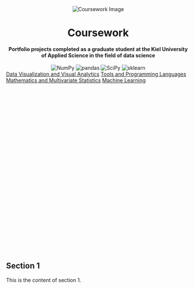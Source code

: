 <div align="center">
  <img src="https://github.com/thore-dahl/Coursework/assets/130995551/37142d78-4940-4bf1-954a-67654dd5d7a5" alt="Coursework Image">
  <h1>Coursework</h1>
</div>
<div align="center">
<b>
Portfolio projects completed as a graduate student at the Kiel University of Applied Science in the field of data science
</b>
<br>
<br>
<img src="https://img.shields.io/badge/NumPy-black?logo=NumPy&logoColor=white" alt="NumPy">
<img src="https://img.shields.io/badge/pandas-black?logo=pandas&logoColor=white" alt="pandas">
<img src="https://img.shields.io/badge/SciPy-black?logo=SciPy&logoColor=white" alt="SciPy">
<img src="https://img.shields.io/badge/sklearn-black?logo=scikit-learn&logoColor=white" alt="sklearn">
</div>
<a href="#section1">Data Visualization and Visual Analytics</a>
<a href="#section1">Tools and Programming Languages</a>
<a href="#section1">Mathematics and Multivariate Statistics</a>
<a href="#section1">Machine Learning</a>

<br><br><br><br><br><br><br><br><br><br><br><br><br><br><br><br><br><br><br><br><br><br><br><br><br><br>
<h2 id="section1">Section 1</h2>
<p>This is the content of section 1.</p>

